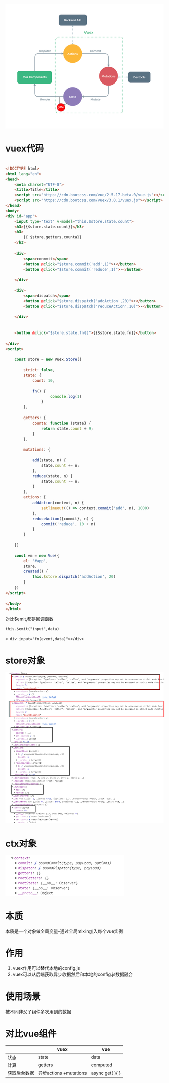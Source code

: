 
![](./img/2.png)


# vuex代码
```html

<!DOCTYPE html>
<html lang="en">
<head>
    <meta charset="UTF-8">
    <title>Title</title>
    <script src="https://cdn.bootcss.com/vue/2.5.17-beta.0/vue.js"></script>
    <script src="https://cdn.bootcss.com/vuex/3.0.1/vuex.js"></script>
</head>
<body>
<div id="app">
    <input type="text" v-model="this.$store.state.count">
    <h3>{{$store.state.count}}</h3>
    <h3>
        {{ $store.getters.counta}}
    </h3>

    <div>
        <span>conmmit</span>
        <button @click="$store.commit('add',1)">+</button>
        <button @click="$store.commit('reduce',1)">-</button>

    </div>

    <div>
        <span>dispatch</span>
        <button @click="$store.dispatch('addAction',20)">+</button>
        <button @click="$store.dispatch('reduceAction',10)">-</button>

    </div>


    <button @click="$store.state.fn()">{{$store.state.fn}}</button>

</div>
<script>

    const store = new Vuex.Store({
   
        strict: false,
        state: {
            count: 10,

            fn() {
                    console.log(1)
                }
        },

        getters: {
            counta: function (state) {
                return state.count + 9;
            }
        },

        mutations: {

            add(state, n) {
                state.count += n;
            },
            reduce(state, n) {
                state.count -= n;
            }
        },
        actions: {
            addAction(context, n) {
                setTimeout(() => context.commit('add', n), 1000)
            },
            reduceAction({commit}, n) {
                commit('reduce', 10 + n)
            }
        }
       
    })

    const vm = new Vue({
        el: '#app',
        store,
        created() {
            this.$store.dispatch('addAction', 20)
        }
    })
</script>

</body>
</html>

```

对比$emit,都是回调函数

```
this.$emit("input",data)

< div input="fn(event,data)"></div>

```


# store对象

![](./img/1.png)

# ctx对象

![](./img/3.png)


# 本质

本质是一个对象做全局变量-通过全局mixin加入每个vue实例


# 作用

1.  vuex作用可以替代本地的config.js
2. vuex可以从后端获取异步收据然后和本地的config.js数据融合

# 使用场景

被不同非父子组件多次用到的数据



# 对比vue组件

|              | vuex                   | vue               |
| ------------ | ---------------------- | ----------------- |
| 状态         | state                  | data              |
| 计算         | getters                | computed          |
| 获取后台数据 | 异步actions +mutations | async get( ){   } |

